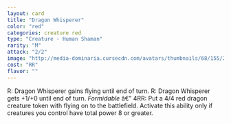 ```yaml
---
layout: card
title: "Dragon Whisperer"
color: "red"
categories: creature red
type: "Creature - Human Shaman"
rarity: "M"
attack: "2/2"
image: "http://media-dominaria.cursecdn.com/avatars/thumbnails/68/155/200/283/635614941511747885.jpeg"
cost: "RR"
flavor: ""
---
```


<span class="tip mana-icon mana-red" title="1 Red Mana">R</span>: Dragon Whisperer gains flying until end of turn.
<span class="tip mana-icon mana-red" title="1 Red Mana">R</span>: Dragon Whisperer gets +1/+0 until end of turn.
<em>Formidable</em> â€” <span class="tip mana-icon mana-colorless-04" title="4 Colorless Mana">4</span><span class="tip mana-icon mana-red" title="1 Red Mana">R</span><span class="tip mana-icon mana-red" title="1 Red Mana">R</span>: Put a 4/4 red dragon creature token with flying on to the battlefield. Activate this ability only if creatures you control have total power 8 or greater.
